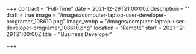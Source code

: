 +++
contract = "Full-Time"
date = 2021-12-29T21:00:00Z
description = ""
draft = true
image = "/images/computer-laptop-user-developer-programer_108610.png"
image_webp = "/images/computer-laptop-user-developer-programer_108610.png"
location = "Remote"
start = 2021-12-29T21:00:00Z
title = "Business Developer"

+++
